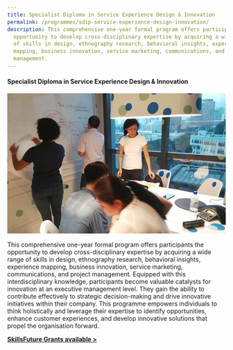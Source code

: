 ```yaml
---
title: Specialist Diploma in Service Experience Design & Innovation
permalink: /programmes/sdip-service-experience-design-innovation/
description: This comprehensive one-year formal program offers participants the
  opportunity to develop cross-disciplinary expertise by acquiring a wide range
  of skills in design, ethnography research, behavioral insights, experience
  mapping, business innovation, service marketing, communications, and project
  management.
---
```

#### **Specialist Diploma in Service Experience Design & Innovation** 

![](/images/Programmes/programmes_sdip%20sedi.jpg)

This comprehensive one-year formal program offers participants the opportunity to develop cross-disciplinary expertise by acquiring a wide range of skills in design, ethnography research, behavioral insights, experience mapping, business innovation, service marketing, communications, and project management. Equipped with this interdisciplinary knowledge, participants become valuable catalysts for innovation at an executive management level. They gain the ability to contribute effectively to strategic decision-making and drive innovative initiatives within their company. This programme empowers individuals to think holistically and leverage their expertise to identify opportunities, enhance customer experiences, and develop innovative solutions that propel the organisation forward.

**[SkillsFuture Grants available >](https://www.nyp.edu.sg/schools/sdm/lifelong-learning/specialist-diploma-in-service-experience-design-and-innovation.html)**